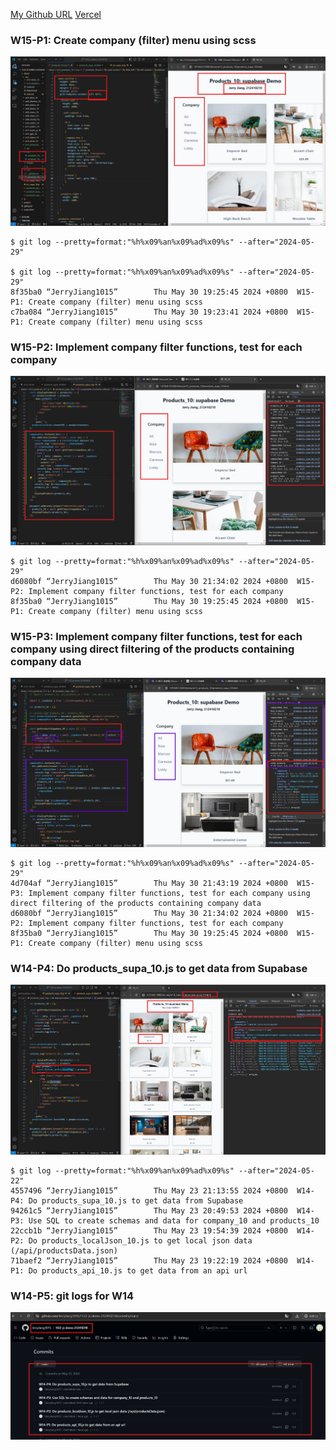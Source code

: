 [My Github URL](https://github.com/JerryJiang1015/1122-js-demo-212410210)
[Vercel](https://1122-js-demo-212411210.vercel.app/#)

### W15-P1: Create company (filter) menu using scss
 
![](w15-p1.png)
 

```
$ git log --pretty=format:"%h%x09%an%x09%ad%x09%s" --after="2024-05-29"

$ git log --pretty=format:"%h%x09%an%x09%ad%x09%s" --after="2024-05-29"
8f35ba0 “JerryJiang1015”        Thu May 30 19:25:45 2024 +0800  W15-P1: Create company (filter) menu using scss
c7ba084 “JerryJiang1015”        Thu May 30 19:23:41 2024 +0800  W15-P1: Create company (filter) menu using scss
```

### W15-P2: Implement company filter functions, test for each company
 
![](w15-p2.png)
 
```
$ git log --pretty=format:"%h%x09%an%x09%ad%x09%s" --after="2024-05-29"
d6080bf “JerryJiang1015”        Thu May 30 21:34:02 2024 +0800  W15-P2: Implement company filter functions, test for each company
8f35ba0 “JerryJiang1015”        Thu May 30 19:25:45 2024 +0800  W15-P1: Create company (filter) menu using scss

```

### W15-P3: Implement company filter functions, test for each company using direct filtering of the products containing company data
 
![](w15-p3.png)
 
 
```
$ git log --pretty=format:"%h%x09%an%x09%ad%x09%s" --after="2024-05-29"
4d704af “JerryJiang1015”        Thu May 30 21:43:19 2024 +0800  W15-P3: Implement company filter functions, test for each company using direct filtering of the products containing company data
d6080bf “JerryJiang1015”        Thu May 30 21:34:02 2024 +0800  W15-P2: Implement company filter functions, test for each company
8f35ba0 “JerryJiang1015”        Thu May 30 19:25:45 2024 +0800  W15-P1: Create company (filter) menu using scss

```

### W14-P4: Do products_supa_10.js to get data from Supabase
 
![](w14-p4.png)
 
```
$ git log --pretty=format:"%h%x09%an%x09%ad%x09%s" --after="2024-05-22"
4557496 “JerryJiang1015”        Thu May 23 21:13:55 2024 +0800  W14-P4: Do products_supa_10.js to get data from Supabase
94261c5 “JerryJiang1015”        Thu May 23 20:49:53 2024 +0800  W14-P3: Use SQL to create schemas and data for company_10 and products_10
22ccb1b “JerryJiang1015”        Thu May 23 19:54:39 2024 +0800  W14-P2: Do products_localJson_10.js to get local json data (/api/productsData.json)
71baef2 “JerryJiang1015”        Thu May 23 19:22:19 2024 +0800  W14-P1: Do products_api_10.js to get data from an api url

```

### W14-P5: git logs for W14
 
![](w14-p5.png)

```


```